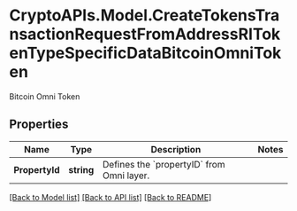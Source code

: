 # CryptoAPIs.Model.CreateTokensTransactionRequestFromAddressRITokenTypeSpecificDataBitcoinOmniToken
Bitcoin Omni Token

## Properties

Name | Type | Description | Notes
------------ | ------------- | ------------- | -------------
**PropertyId** | **string** | Defines the &#x60;propertyID&#x60; from Omni layer. | 

[[Back to Model list]](../README.md#documentation-for-models) [[Back to API list]](../README.md#documentation-for-api-endpoints) [[Back to README]](../README.md)

